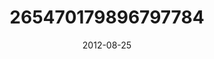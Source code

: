 ---
title: "265470179896797784"
cover: "2012-08-25 13.48.53 265470179896797784_46248401"
photo: "2012-08-25 13.48.53 265470179896797784_46248401"
date: "2012-08-25"
type: "photo"
---